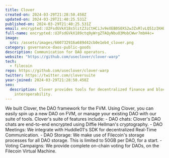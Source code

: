```yaml
---
title: Clover
created-on: 2024-03-29T21:28:50.458Z
updated-on: 2024-03-29T21:40:25.531Z
published-on: 2024-03-29T21:40:25.531Z
email: encrypted::U2FsdGVkX18sSlitZJiCtHCiJv9eXEB0S0XS2wJZxRlvLQ51zIKHLY1QX0ttlael
full-name: encrypted::U2FsdGVkX189ctq9yWrgZTAQyNbuO3MobCWwr7mbH4c=
image:
  src: /assets/images/660732916a689d42cb0e1eb4_clover.png
category: governance-daos-public-goods
description: Communication for DAO operators.
website: "https://github.com/useclover/clover-warp"
tech:
  - filecoin
repo: https://github.com/useclover/clover-warp
twitter: https://twitter.com/cloversuite
year-joined: 2024-03-29T21:28:50.458Z
seo:
  description: Clover provides tools for decentralized finance and blockchain
    interoperability.
---
```


We built Clover, the DAO framework for the FVM. Using Clover, you can easily spin up a new DAO on FVM, or manage your existing DAO with our suite of tools. Clover's suite of features include: - DAO chats: Clover's DAO chats are end-to-end encrypted using Diffie Hellman's cryptography. - DAO Meetings: We integrate with Huddle01's SDK for decentralized Real-Time Communication. - DAO Storage: We make use of Filecoin's storage processes for all DAO storage. This is limited to 50GB per DAO, for a start. - Voting Campaigns: We provide complete on-chain voting for DAOs, on the Filecoin Virtual Machine.

